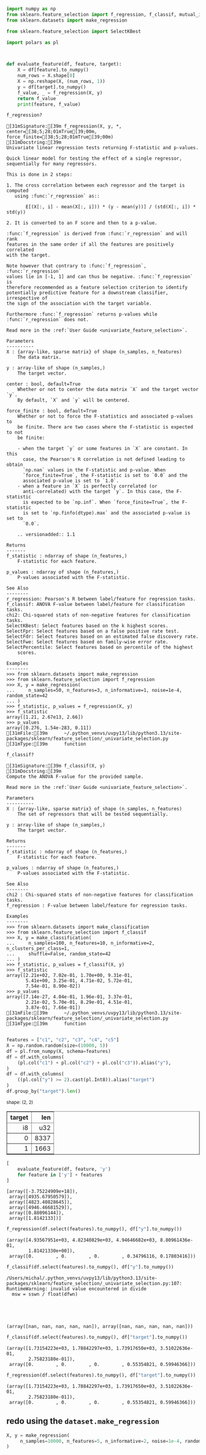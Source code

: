 ```python
import numpy as np
from sklearn.feature_selection import f_regression, f_classif, mutual_info_regression
from sklearn.datasets import make_regression
```


```python
from sklearn.feature_selection import SelectKBest
```


```python
import polars as pl
```


```python


def evaluate_feature(df, feature, target):
    X = df[feature].to_numpy()
    num_rows = X.shape[0]
    X = np.reshape(X, (num_rows, 1))
    y = df[target].to_numpy()
    f_value, _ = f_regression(X, y)
    return f_value
    print(feature, f_value)

```


```python
f_regression?
```


    [31mSignature:[39m f_regression(X, y, *, center=[38;5;28;01mTrue[39;00m, force_finite=[38;5;28;01mTrue[39;00m)
    [31mDocstring:[39m
    Univariate linear regression tests returning F-statistic and p-values.
    
    Quick linear model for testing the effect of a single regressor,
    sequentially for many regressors.
    
    This is done in 2 steps:
    
    1. The cross correlation between each regressor and the target is computed
       using :func:`r_regression` as::
    
           E[(X[:, i] - mean(X[:, i])) * (y - mean(y))] / (std(X[:, i]) * std(y))
    
    2. It is converted to an F score and then to a p-value.
    
    :func:`f_regression` is derived from :func:`r_regression` and will rank
    features in the same order if all the features are positively correlated
    with the target.
    
    Note however that contrary to :func:`f_regression`, :func:`r_regression`
    values lie in [-1, 1] and can thus be negative. :func:`f_regression` is
    therefore recommended as a feature selection criterion to identify
    potentially predictive feature for a downstream classifier, irrespective of
    the sign of the association with the target variable.
    
    Furthermore :func:`f_regression` returns p-values while
    :func:`r_regression` does not.
    
    Read more in the :ref:`User Guide <univariate_feature_selection>`.
    
    Parameters
    ----------
    X : {array-like, sparse matrix} of shape (n_samples, n_features)
        The data matrix.
    
    y : array-like of shape (n_samples,)
        The target vector.
    
    center : bool, default=True
        Whether or not to center the data matrix `X` and the target vector `y`.
        By default, `X` and `y` will be centered.
    
    force_finite : bool, default=True
        Whether or not to force the F-statistics and associated p-values to
        be finite. There are two cases where the F-statistic is expected to not
        be finite:
    
        - when the target `y` or some features in `X` are constant. In this
          case, the Pearson's R correlation is not defined leading to obtain
          `np.nan` values in the F-statistic and p-value. When
          `force_finite=True`, the F-statistic is set to `0.0` and the
          associated p-value is set to `1.0`.
        - when a feature in `X` is perfectly correlated (or
          anti-correlated) with the target `y`. In this case, the F-statistic
          is expected to be `np.inf`. When `force_finite=True`, the F-statistic
          is set to `np.finfo(dtype).max` and the associated p-value is set to
          `0.0`.
    
        .. versionadded:: 1.1
    
    Returns
    -------
    f_statistic : ndarray of shape (n_features,)
        F-statistic for each feature.
    
    p_values : ndarray of shape (n_features,)
        P-values associated with the F-statistic.
    
    See Also
    --------
    r_regression: Pearson's R between label/feature for regression tasks.
    f_classif: ANOVA F-value between label/feature for classification tasks.
    chi2: Chi-squared stats of non-negative features for classification tasks.
    SelectKBest: Select features based on the k highest scores.
    SelectFpr: Select features based on a false positive rate test.
    SelectFdr: Select features based on an estimated false discovery rate.
    SelectFwe: Select features based on family-wise error rate.
    SelectPercentile: Select features based on percentile of the highest
        scores.
    
    Examples
    --------
    >>> from sklearn.datasets import make_regression
    >>> from sklearn.feature_selection import f_regression
    >>> X, y = make_regression(
    ...     n_samples=50, n_features=3, n_informative=1, noise=1e-4, random_state=42
    ... )
    >>> f_statistic, p_values = f_regression(X, y)
    >>> f_statistic
    array([1.21, 2.67e13, 2.66])
    >>> p_values
    array([0.276, 1.54e-283, 0.11])
    [31mFile:[39m      ~/.python_venvs/uvpy13/lib/python3.13/site-packages/sklearn/feature_selection/_univariate_selection.py
    [31mType:[39m      function



```python
f_classif?
```


    [31mSignature:[39m f_classif(X, y)
    [31mDocstring:[39m
    Compute the ANOVA F-value for the provided sample.
    
    Read more in the :ref:`User Guide <univariate_feature_selection>`.
    
    Parameters
    ----------
    X : {array-like, sparse matrix} of shape (n_samples, n_features)
        The set of regressors that will be tested sequentially.
    
    y : array-like of shape (n_samples,)
        The target vector.
    
    Returns
    -------
    f_statistic : ndarray of shape (n_features,)
        F-statistic for each feature.
    
    p_values : ndarray of shape (n_features,)
        P-values associated with the F-statistic.
    
    See Also
    --------
    chi2 : Chi-squared stats of non-negative features for classification tasks.
    f_regression : F-value between label/feature for regression tasks.
    
    Examples
    --------
    >>> from sklearn.datasets import make_classification
    >>> from sklearn.feature_selection import f_classif
    >>> X, y = make_classification(
    ...     n_samples=100, n_features=10, n_informative=2, n_clusters_per_class=1,
    ...     shuffle=False, random_state=42
    ... )
    >>> f_statistic, p_values = f_classif(X, y)
    >>> f_statistic
    array([2.21e+02, 7.02e-01, 1.70e+00, 9.31e-01,
           5.41e+00, 3.25e-01, 4.71e-02, 5.72e-01,
           7.54e-01, 8.90e-02])
    >>> p_values
    array([7.14e-27, 4.04e-01, 1.96e-01, 3.37e-01,
           2.21e-02, 5.70e-01, 8.29e-01, 4.51e-01,
           3.87e-01, 7.66e-01])
    [31mFile:[39m      ~/.python_venvs/uvpy13/lib/python3.13/site-packages/sklearn/feature_selection/_univariate_selection.py
    [31mType:[39m      function



```python

features = ["c1", "c2", "c3", "c4", "c5"]
X = np.random.random(size=(10000, 5))
df = pl.from_numpy(X, schema=features)
df = df.with_columns(
    (pl.col("c1") + pl.col("c2") + pl.col("c3")).alias("y"),
)
df = df.with_columns(
    ((pl.col("y") >= 2).cast(pl.Int8)).alias("target")
)
df.group_by("target").len()
```




<div><style>
.dataframe > thead > tr,
.dataframe > tbody > tr {
  text-align: right;
  white-space: pre-wrap;
}
</style>
<small>shape: (2, 2)</small><table border="1" class="dataframe"><thead><tr><th>target</th><th>len</th></tr><tr><td>i8</td><td>u32</td></tr></thead><tbody><tr><td>0</td><td>8337</td></tr><tr><td>1</td><td>1663</td></tr></tbody></table></div>




```python
[
    evaluate_feature(df, feature, 'y')
    for feature in ['y'] + features
]
```




    [array([-3.75224909e+18]),
     array([4935.67950579]),
     array([4823.40828645]),
     array([4946.46681529]),
     array([0.88096144]),
     array([1.8142133])]




```python
f_regression(df.select(features).to_numpy(), df["y"].to_numpy())
```




    (array([4.93567951e+03, 4.82340829e+03, 4.94646682e+03, 8.80961436e-01,
            1.81421330e+00]),
     array([0.        , 0.        , 0.        , 0.34796116, 0.17803416]))




```python
f_classif(df.select(features).to_numpy(), df["y"].to_numpy())
```

    /Users/michal/.python_venvs/uvpy13/lib/python3.13/site-packages/sklearn/feature_selection/_univariate_selection.py:107: RuntimeWarning: invalid value encountered in divide
      msw = sswn / float(dfwn)





    (array([nan, nan, nan, nan, nan]), array([nan, nan, nan, nan, nan]))




```python
f_classif(df.select(features).to_numpy(), df["target"].to_numpy())
```




    (array([1.73154223e+03, 1.78842297e+03, 1.73917650e+03, 3.51022636e-01,
            2.75823180e-01]),
     array([0.        , 0.        , 0.        , 0.55354821, 0.59946366]))




```python
f_regression(df.select(features).to_numpy(), df["target"].to_numpy())
```




    (array([1.73154223e+03, 1.78842297e+03, 1.73917650e+03, 3.51022636e-01,
            2.75823180e-01]),
     array([0.        , 0.        , 0.        , 0.55354821, 0.59946366]))



## redo using the `dataset.make_regression` 


```python
X, y = make_regression(
     n_samples=10000, n_features=5, n_informative=2, noise=1e-4, random_state=42
)
```
